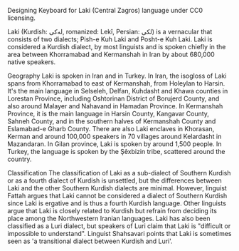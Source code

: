 Designing Keyboard for Laki (Central Zagros) language under CC0 licensing.

Laki (Kurdish: له‌کی, romanized: Lekî, Persian: لکی) is a vernacular that consists of two dialects; Pish-e Kuh Laki and Posht-e Kuh Laki. Laki is considered a Kurdish dialect, by most linguists and is spoken chiefly in the area between Khorramabad and Kermanshah in Iran by about 680,000 native speakers.

Geography
Laki is spoken in Iran and in Turkey. In Iran, the isogloss of Laki spans from Khorramabad to east of Kermanshah, from Holeylan to Harsin. It's the main language in Selseleh, Delfan, Kuhdasht and Khawa counties in Lorestan Province, including Oshtorinan District of Borujerd County, and also around Malayer and Nahavand in Hamadan Province. In Kermanshah Province, it is the main language in Harsin County, Kangavar County, Sahneh County, and in the southern halves of Kermanshah County and Eslamabad-e Gharb County. There are also Laki enclaves in Khorasan, Kerman and around 100,000 speakers in 70 villages around Kelardasht in Mazandaran. In Gilan province, Laki is spoken by around 1,500 people.
In Turkey, the language is spoken by the Şêxbizin tribe, scattered around the country.

Classification
The classification of Laki as a sub-dialect of Southern Kurdish or as a fourth dialect of Kurdish is unsettled, but the differences between Laki and the other Southern Kurdish dialects are minimal. However, linguist Fattah argues that Laki cannot be considered a dialect of Southern Kurdish since Laki is ergative and is thus a fourth Kurdish language.
Other linguists argue that Laki is closely related to Kurdish but refrain from deciding its place among the Northwestern Iranian languages.
Laki has also been classified as a Luri dialect, but speakers of Luri claim that Laki is "difficult or impossible to understand". Linguist Shahsavari points that Laki is sometimes seen as 'a transitional dialect between Kurdish and Luri'.

